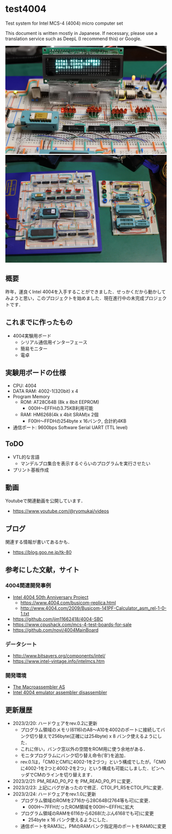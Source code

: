 # test4004
Test system for Intel MCS-4 (4004)  micro computer set

This document is written mostly in Japanese.
If necessary, please use a translation service such as DeepL (I recommend this) or Google.

![](images/title.jpg)
![](images/breadboard.jpg)

## 概要
昨年，運良くIntel 4004を入手することができました．せっかくだから動かしてみようと思い，このプロジェクトを始めました．現在進行中の未完成プロジェクトです．

## これまでに作ったもの
- 4004実験用ボード
  - シリアル通信用インターフェース
  - 簡易モニター
  - 電卓

## 実験用ボードの仕様
- CPU: 4004
- DATA RAM: 4002-1(320bit) x 4
- Program Memory
  - ROM: AT28C64B (8k x 8bit EEPROM)
    - 000H〜EFFHの3.75KB利用可能
  - RAM: HM6268(4k x 4bit SRAM)x 2個
    - F00H〜FFDHの254byte x 16バンク, 合計約4KB
- 通信ポート: 9600bps Software Serial UART (TTL level)

## ToDO
- VTL的な言語
  - マンデルブロ集合を表示するぐらいのプログラムを実行させたい
- プリント基板作成

## 動画
Youtubeで関連動画を公開しています．
- https://www.youtube.com/@ryomukai/videos

## ブログ
関連する情報が書いてあるかも．
- https://blog.goo.ne.jp/tk-80

## 参考にした文献，サイト
### 4004関連開発事例
- [Intel 4004  50th Anniversary Project](https://www.4004.com/)
  - https://www.4004.com/busicom-replica.html
  - http://www.4004.com/2009/Busicom-141PF-Calculator_asm_rel-1-0-1.txt
- https://github.com/jim11662418/4004-SBC
- https://www.cpushack.com/mcs-4-test-boards-for-sale
- https://github.com/novi/4004MainBoard


### データシート
- http://www.bitsavers.org/components/intel/
- https://www.intel-vintage.info/intelmcs.htm

### 開発環境
- [The Macroassembler AS](http://john.ccac.rwth-aachen.de:8000/as/)
- [Intel 4004 emulator assembler disassembler](http://e4004.szyc.org/)


## 更新履歴
- 2023/2/20: ハードウェアをrev.0.2に更新
  - プログラム領域のメモリ(6116)のA8〜A10を4002のポートに接続してバンク切り替えで256byte(正確には254byte) x 8 バンク使えるようにした．
  -  これに伴い，バンク窓以外の空間をROM用に使う余地がある．
  - モニタプログラムにバンク切り替え命令('B')を追加．
  - rev.0.1は，「CM0とCM1に4002-1を2づつ」という構成でしたが，「CM0に4002-1を2つと4002-2を2つ」という構成も可能にしました．ピンヘッダでCMのラインを切り替えます．
- 2023/2/21: PM_READ_P0_P2 を PM_READ_P0_P1 に変更．
- 2023/2/23: 上記にバグがあったので修正．CTOI_P1_R5をCTOI_P1に変更．
- 2023/2/24: ハードウェアをrev.1.0に更新
  - プログラム領域のROMを2716から28C64B(2764等も可)に変更．
    - 000H〜7FFHだったROM領域を000H〜EFFHに拡大
  - プログラム領域のRAMを6116から6268(たぶん6168でも可)に変更
    - 254byte x 16 バンク使えるようにした．
  - 通信ポートをRAM3に，PMのRAMバンク指定用のポートをRAM0に変更
